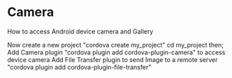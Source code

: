 # Camera
How to access Android device camera and Gallery

Now create a new  project 
"cordova create my_project"
cd my_project
then;
Add Camera plugin "cordova plugin add cordova-plugin-camera" to access device camera
Add File Transfer plugin to send Image to a remote server
"cordova plugin add cordova-plugin-file-transfer"

